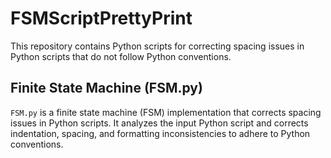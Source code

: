 # FSMScriptPrettyPrint

This repository contains Python scripts for correcting spacing issues in Python scripts that do not follow Python conventions.

## Finite State Machine (FSM.py)

`FSM.py` is a finite state machine (FSM) implementation that corrects spacing issues in Python scripts. It analyzes the input Python script and corrects indentation, spacing, and formatting inconsistencies to adhere to Python conventions.